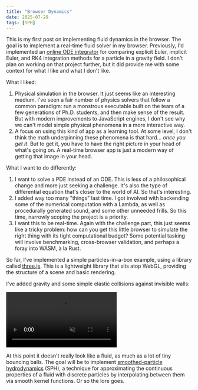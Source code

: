 ```yaml
---
title: "Browser Dynamics"
date: 2025-07-29
tags: [SPH]
---
```


This is my first post on implementing fluid dynamics in the browser. The goal is to implement a real-time fluid solver in my browser. Previously, I'd implemented an [online ODE integrator](https://ode.tarinyoom.io/) for comparing explicit Euler, implicit Euler, and RK4 integration methods for a particle in a gravity field. I don't plan on working on that project further, but it did provide me with some context for what I like and what I don't like.

What I liked:
1. Physical simulation in the browser. It just seems like an interesting medium. I've seen a fair number of physics solvers that follow a common paradigm: run a monstrous executable built on the tears of a few generations of Ph.D. students, and then make sense of the result. But with modern improvements to JavaScript engines, I don't see why we can't model simple physical phenomena in a more interactive way.
2. A focus on using this kind of app as a learning tool. At some level, I don't think the math underpinning these phenomena is that hard... *once you get it*. But to get it, you have to have the right picture in your head of what's going on. A real-time browser app is just a modern way of getting that image in your head.

What I want to do differently:
1. I want to solve a PDE instead of an ODE. This is less of a philosophical change and more just seeking a challenge. It's also the type of differential equation that's closer to the world of AI. So that's interesting.
2. I added way too many "things" last time. I got involved with backending some of the numerical computation with a Lambda, as well as procedurally generated sound, and some other unneeded frills. So this time, narrowly scoping the project is a priority.
3. I want this to be real-time. Again with the challenge part, this just seems like a tricky problem: how can you get this little browser to simulate the right thing with its tight computational budget? Some potential tasking will involve benchmarking, cross-browser validation, and perhaps a foray into WASM, à la Rust.

So far, I've implemented a simple particles-in-a-box example, using a library called [three.js](https://threejs.org/). This is a lightweight library that sits atop WebGL, providing the structure of a scene and basic rendering.

I've added gravity and some simple elastic collisions against invisible walls:

<video src="videos/particles_in_a_box.webm" autoplay loop muted playsinline></video>

At this point it doesn't really look like a fluid, as much as a lot of tiny bouncing balls. The goal will be to implement [smoothed-particle hydrodynamics](https://en.wikipedia.org/wiki/Smoothed-particle_hydrodynamics) (SPH), a technique for approximating the continuous properties of a fluid with discrete particles by interpolating between them via smooth kernel functions. Or so the lore goes.
